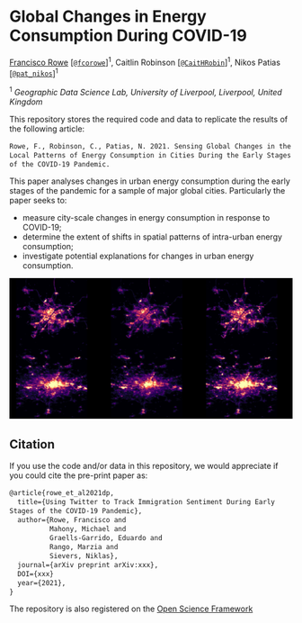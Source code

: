 # Global Changes in Energy Consumption During COVID-19

[Francisco Rowe](http://www.franciscorowe.com) [[`@fcorowe`](http://twitter.com/fcorowe)]<sup>1</sup>, Caitlin Robinson [[`@CaitHRobin`](https://twitter.com/CaitHRobin)]<sup>1</sup>, Nikos Patias [[`@pat_nikos`](https://twitter.com/pat_nikos)]<sup>1</sup>

<sup>1</sup> *Geographic Data Science Lab, University of Liverpool, Liverpool, United Kingdom*

This repository stores the required code and data to replicate the results of the following article:

```
Rowe, F., Robinson, C., Patias, N. 2021. Sensing Global Changes in the Local Patterns of Energy Consumption in Cities During the Early Stages of the COVID-19 Pandemic.
```

This paper analyses changes in urban energy consumption during the early stages of the pandemic for a sample of major global cities. Particularly the paper seeks to:
* measure city-scale changes in energy consumption in response to COVID-19;
* determine the extent of shifts in spatial patterns of intra-urban energy consumption;
* investigate potential explanations for changes in urban energy consumption.

![](figs/wuhan_singapore_dec-feb.png)

## Citation

If you use the code and/or data in this repository, we would appreciate if you could cite the pre-print paper as:

```
@article{rowe_et_al2021dp,
  title={Using Twitter to Track Immigration Sentiment During Early Stages of the COVID-19 Pandemic},
  author={Rowe, Francisco and 
          Mahony, Michael and 
          Graells-Garrido, Eduardo and
          Rango, Marzia and
          Sievers, Niklas},
  journal={arXiv preprint arXiv:xxx},
  DOI={xxx}
  year={2021},
}
```

The repository is also registered on the [Open Science Framework](https://doi.org/10.17605/OSF.IO/84JWV)
